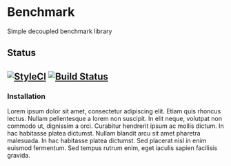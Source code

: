 # Benchmark
Simple decoupled benchmark library

## Status
[![StyleCI](https://styleci.io/repos/61770165/shield)](https://styleci.io/repos/61770165) 
[![Build Status](https://travis-ci.org/hive/benchmark.svg?branch=master)](https://travis-ci.org/hive/benchmark)
---


### Installation

Lorem ipsum dolor sit amet, consectetur adipiscing elit. Etiam quis rhoncus lectus. Nullam pellentesque a lorem non suscipit. In elit neque, volutpat non commodo ut, dignissim a orci. Curabitur hendrerit ipsum ac mollis dictum. In hac habitasse platea dictumst. Nullam blandit arcu sit amet pharetra malesuada. In hac habitasse platea dictumst. Sed placerat nisl in enim euismod fermentum. Sed tempus rutrum enim, eget iaculis sapien facilisis gravida.

